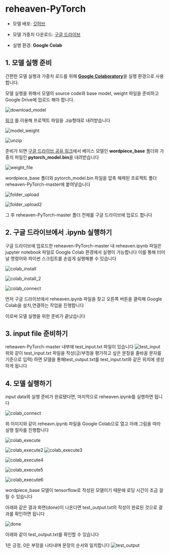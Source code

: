 # reheaven-PyTorch

- 모델 배포: [깃허브](https://github.com/mario3316/reheaven-PyTorch)

- 모델 가중치 다운로드: [구글 드라이브](https://drive.google.com/drive/folders/1TmNXriWMGAGYrAnEWP7pHL0MmVtwW_eQ?usp=sharing)

- 실행 환경: **Google Colab**




## 1. 모델 실행 준비  

간편한 모델 실행과 가중치 로드를 위해 [**Google Colaboratory**](https://colab.research.google.com/notebooks/intro.ipynb)을 실행 환경으로 사용합니다.

모델 실행을 위해서 모델의 source code와 base model, weight 파일을 준비하고 Google Drive에 업로드 해야 합니다.

![download_model](https://user-images.githubusercontent.com/40377057/93164392-54c91800-f754-11ea-8b80-81b6d377d2d9.png)

[링크](https://github.com/mario3316/reheaven-PyTorch) 를 이용해 프로젝트 파일을 .zip형태로 내려받습니다

![model_weight](https://user-images.githubusercontent.com/40377057/93164367-4ed33700-f754-11ea-98dc-39fdb4b32904.png)

![unzip](https://user-images.githubusercontent.com/40377057/93164372-509cfa80-f754-11ea-8657-2544496dea09.png)

준비가 되면 [구글 드라이브 공유 링크](https://drive.google.com/drive/folders/1TmNXriWMGAGYrAnEWP7pHL0MmVtwW_eQ?usp=sharing)에서 베이스 모델인 **wordpiece_base** 폴더와 가중치 파일인 **pytorch_model.bin**을 내려받습니다


![weight_file](https://user-images.githubusercontent.com/40377057/93164373-509cfa80-f754-11ea-9b46-8f94c146d93b.png)

wordpiece_base 폴더와 pytorch_model.bin 파일을 압축 해제된 프로젝트 폴더 reheaven-PyTorch-master에 붙여넣습니다


![folder_upload](https://user-images.githubusercontent.com/40377057/93164401-5692db80-f754-11ea-99c2-3453150f6103.png)

![folder_upload2](https://user-images.githubusercontent.com/40377057/93164402-5692db80-f754-11ea-9980-19cd4d73ff09.png)

그 후 reheaven-PyTorch-master 폴더 전체를 구글 드라이브에 업로드 합니다


## 2. 구글 드라이브에서 .ipynb 실행하기
구글 드라이브에 업로드한 reheaven-PyTorch-master 내 reheaven.ipynb 파일은 jupyter notebook 파일로 Google Colab 환경에서 실행이 가능합니다
이를 통해 터미널 명령어와 파이썬 스크립트를 손쉽게 실행해볼 수 있습니다

![colab_install](https://user-images.githubusercontent.com/40377057/93164387-5397eb00-f754-11ea-9959-daee6d0d8191.png)

![colab_install_2](https://user-images.githubusercontent.com/40377057/93164389-54308180-f754-11ea-9f7c-69152d638284.png)

![colab_connect](https://user-images.githubusercontent.com/40377057/93164374-51359100-f754-11ea-91ec-4ab223e33fa2.png)


먼저 구글 드라이브에서 reheaven.ipynb 파일을 찾고 오른쪽 버튼을 클릭해 Google Colab을 설치,연결하는 작업을 진행합니다

이로써 모델 실행을 위한 준비가 끝났습니다

## 3. input file 준비하기
reheaven-PyTorch-master 내부에 test_input.txt 파일이 있습니다
![test_input](https://user-images.githubusercontent.com/40377057/93165905-3c5afc80-f758-11ea-86ca-1937fd77d757.png)
위와 같이 test_input.txt 파일을 작성(긍/부정을 평가하고 싶은 문장을 줄바꿈 문자를 기준으로 입력) 하면 모델을 통해test_output.txt를 test_input.txt와 같은 위치에 생성하게 됩니다


## 4. 모델 실행하기
input data와 실행 준비가 완료됐다면, 마지막으로 reheaven.ipynb를 실행하면 됩니다

![colab_connect](https://user-images.githubusercontent.com/40377057/93164374-51359100-f754-11ea-91ec-4ab223e33fa2.png)

위 이미지와 같이 reheavn.ipynb 파일을 Google Colab으로 열고 아래 그림을 따라 실행 절차를 진행합니다

![colab_execute](https://user-images.githubusercontent.com/40377057/93164375-51ce2780-f754-11ea-8e3a-1366802b7208.png)

![colab_execute2](https://user-images.githubusercontent.com/40377057/93164377-51ce2780-f754-11ea-9716-f0ea2fbd2427.png)
![colab_execute3](https://user-images.githubusercontent.com/40377057/93164380-5266be00-f754-11ea-8fe2-afe43a22f2cb.png)

![colab_execute4](https://user-images.githubusercontent.com/40377057/93164382-5266be00-f754-11ea-9180-a363f6716f2e.png)

![colab_execute5](https://user-images.githubusercontent.com/40377057/93166373-5517e200-f759-11ea-955b-977293a9469b.png)

![colab_execute6](https://user-images.githubusercontent.com/40377057/93164385-5397eb00-f754-11ea-9301-4b4d82b1f78f.png)

wordpiece_base 모델이 tensorflow로 작성된 모델이기 때문에 로딩 시간이 조금 걸릴 수 있습니다

아래와 같은 결과 화면(done)이 나온다면 test_output.txt의 작성이 완료된 것으로 결과를 확인하면 됩니다

![done](https://user-images.githubusercontent.com/40377057/93166186-e89ce300-f758-11ea-9d9d-448560a39cef.png)

아래와 같이 test_output.txt를 확인할 수 있습니다

1은 긍정, 0은 부정을 나타내며 문장의 순서와 일치합니다
![test_output](https://user-images.githubusercontent.com/40377057/93165906-3d8c2980-f758-11ea-8f22-38ae0fccc129.png)
